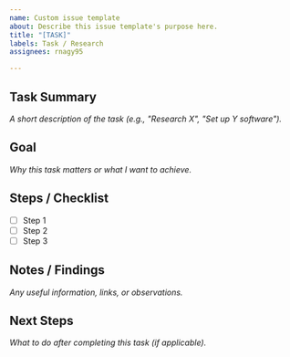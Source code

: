 ```yaml
---
name: Custom issue template
about: Describe this issue template's purpose here.
title: "[TASK]"
labels: Task / Research
assignees: rnagy95

---
```


## Task Summary
_A short description of the task (e.g., "Research X", "Set up Y software")._

## Goal
_Why this task matters or what I want to achieve._

## Steps / Checklist
- [ ] Step 1
- [ ] Step 2
- [ ] Step 3

## Notes / Findings
_Any useful information, links, or observations._

## Next Steps
_What to do after completing this task (if applicable)._
